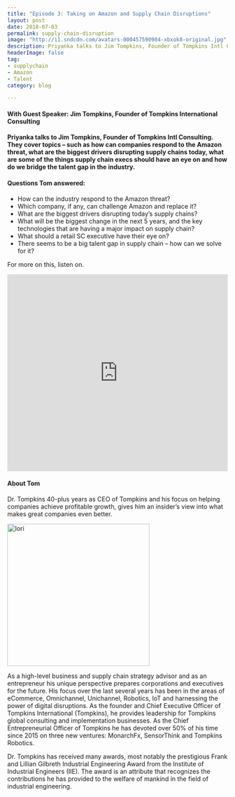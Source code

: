 ```yaml
---
title: "Episode 3: Taking on Amazon and Supply Chain Disruptions"
layout: post
date: 2018-07-03
permalink: supply-chain-disruption
image: "http://i1.sndcdn.com/avatars-000457590984-xbxok8-original.jpg"
description: Priyanka talks to Jim Tompkins, Founder of Tompkins Intl Consulting. They cover topics – such as how can companies respond to the Amazon threat, what are the biggest drivers disrupting supply chains today, what are some of the things supply chain execs should have an eye on and how do we bridge the talent gap in the industry.
headerImage: false
tag:
- supplychain
- Amazon
- Talent
category: blog

---
```

#### With Guest Speaker: Jim Tompkins, Founder of Tompkins International Consulting

 

#### Priyanka talks to Jim Tompkins, Founder of Tompkins Intl Consulting. They cover topics – such as how can companies respond to the Amazon threat, what are the biggest drivers disrupting supply chains today, what are some of the things supply chain execs should have an eye on and how do we bridge the talent gap in the industry.

#### Questions Tom answered:

 


- How can the industry respond to the Amazon threat?
- Which company, if any, can challenge Amazon and replace it?
- What are the biggest drivers disrupting today’s supply chains?
- What will be the biggest change in the next 5 years, and the key technologies that are having a major impact on supply chain?
- What should a retail SC executive have their eye on?
- There seems to be a big talent gap in supply chain – how can we solve for it?

 

For more on this, listen on.


<iframe width="100%" height="450" scrolling="no" frameborder="no" allow="autoplay" src="https://w.soundcloud.com/player/?url=https%3A//api.soundcloud.com/tracks/466715628&color=%235ba28e&auto_play=false&hide_related=false&show_comments=true&show_user=true&show_reposts=false&show_teaser=true&visual=true"></iframe>



#### About Tom

Dr. Tompkins 40-plus years as CEO of Tompkins and his focus on helping companies achieve profitable growth, gives him an insider’s view into what makes great companies even better.

<img src= "/assets/images/jimtompkins.jpg" alt="lori" width="325px">




 

As a high-level business and supply chain strategy advisor and as an entrepreneur his unique perspective prepares corporations and executives for the future. His focus over the last several years has been in the areas of eCommerce, Omnichannel, Unichannel, Robotics, IoT and harnessing the power of digital disruptions. As the founder and Chief Executive Officer of Tompkins International (Tompkins), he provides leadership for Tompkins global consulting and implementation businesses.  As the Chief Entrepreneurial Officer of Tompkins he has devoted over 50% of his time since 2015 on three new ventures: MonarchFx, SensorThink and Tompkins Robotics.


Dr. Tompkins has received many awards, most notably the prestigious Frank and Lillian Gilbreth Industrial Engineering Award from the Institute of Industrial Engineers (IIE). The award is an attribute that recognizes the contributions he has provided to the welfare of mankind in the field of industrial engineering. 
